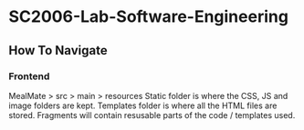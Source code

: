 # SC2006-Lab-Software-Engineering

## How To Navigate
### Frontend
MealMate > src > main > resources
Static folder is where the CSS, JS and image folders are kept. 
Templates folder is where all the HTML files are stored. 
Fragments will contain resusable parts of the code / templates used.


